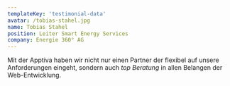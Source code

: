 ```yaml
---
templateKey: 'testimonial-data'
avatar: /tobias-stahel.jpg
name: Tobias Stahel
position: Leiter Smart Energy Services
company: Energie 360° AG
---
```


Mit der Apptiva haben wir nicht nur einen Partner der flexibel auf unsere Anforderungen eingeht, sondern auch *top Beratung* in allen Belangen der Web-Entwicklung.
